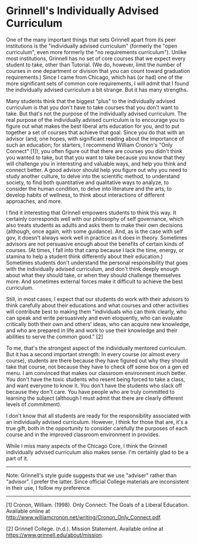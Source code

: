 Grinnell's Individually Advised Curriculum
==========================================

One of the many important things that sets Grinnell apart from its peer
institutions is the "individually advised curriculum" (formerly the
"open curriculum", even more formerly the "no requirements curriculum").
Unlike most institutions, Grinnell has no set of core courses that we
expect every student to take, other than Tutorial.  (We do, however,
limit the number of courses in one department or division that you can
count toward graduation requirements.)  Since I came from Chicago, which
has (or had) one of the more significant sets of common core requirements,
I will admit that I found the individually advised curriculum a bit strange.
But it has many strengths.

Many students think that the biggest "plus" to the individually advised
curriculum is that you don't have to take courses that you don't want to
take.  But that's not the purpose of the individually advised curriculum.
The real purpose of the individually advised curriculum is to encourage
you to figure out what makes the best liberal arts education for you,
and to put together a set of courses that achieve that goal.  Since you
do that with an advisor (and, one hopes, with significant reading about
the importance of such an education; for starters, I recommend William
Cronon's "Only Connect" [1]), you often figure out that there are courses
you didn't think you wanted to take, but that you want to take because
you know that they will challenge you in interesting and valuable ways,
and help you think and connect better.  A good advisor should help you
figure out why you need to study another culture, to delve into the
scientific method, to understand society, to find both quantitative and
qualitative ways to analyze, to consider the human condition, to delve
into literature and the arts, to develop habits of wellness, to think
about interactions of different approaches, and more.

I find it interesting that Grinnell empowers students to think this way.
It certainly corresponds well with our philosophy of self governance,
which also treats students as adults and asks them to make their own
decisions (although, once again, with some guidance).  And, as is
the case with self gov, it doesn't always work well in practice as it
does in theory.  Sometimes advisors are not persuasive enough about
the benefits of certain kinds of courses.  (At times, I fall into that
camp because I lack the time, energy, or stamina to help a student think
differently about their education.)  Sometimes students don't understand
the personal responsibility that goes with the individually advised
curriculum, and don't think deeply enough about what they should take,
or when they should challenge themselves more.  And sometimes external
forces make it difficult to achieve the best curriculum.

Still, in most cases, I expect that our students do work with their
advisors to think carefully about their educations and what courses and
other activities will contribute best to making them "individuals who can
think clearly, who can speak and write persuasively and even eloquently,
who can evaluate critically both their own and others' ideas, who can
acquire new knowledge, and who are prepared in life and work to use
their knowledge and their abilities to serve the common good." [2]

To me, that's the strongest aspect of the individually mentored curriculum.
But it has a second important strength: In every course (or almost
every course), students are there because they have figured out why
they should take that course, not because they have to check off some
box on a gen ed menu.  I am convinced that makes our classroom environment
much better.  You don't have the toxic students who resent being forced
to take a class, and want everyone to know it.  You don't have the 
students who slack off because they don't care.  You have people who are
truly committed to learning the subject (although I must admit that there
are clearly different levels of commitment).

I don't know that all students are ready for the responsibility associated
with an individually advised curriculum.  However, I think for those that
are, it's a true gift, both in the opportunity to consider carefully
the purposes of each course and in the improved classroom environment
in provides.

While I miss many aspects of the Chicago Core, I think the Grinnell
individually advised curriculum also makes sense.  I'm certainly glad
to be a part of it.

---

Note: Grinnell's style guide suggests that we use "adviser" rather than
"advisor".  I prefer the latter.  Since official College materials
are inconsistent in their use, I follow my preference.

---

[1] Cronon, William. (1998).  Only Connect: The Goals of a Liberal
Education.  Available online at <http://www.williamcronon.net/writing/Cronon_Only_Connect.pdf>.

[2] Grinnell College.  (n.d.).  Mission Statement.  Available online at
<https://www.grinnell.edu/about/mission>.
